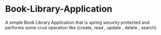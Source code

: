 # Book-Library-Application
A simple Book Library Application that is spring security protected and performs some crud operation like (create, read , update , delete , search)
